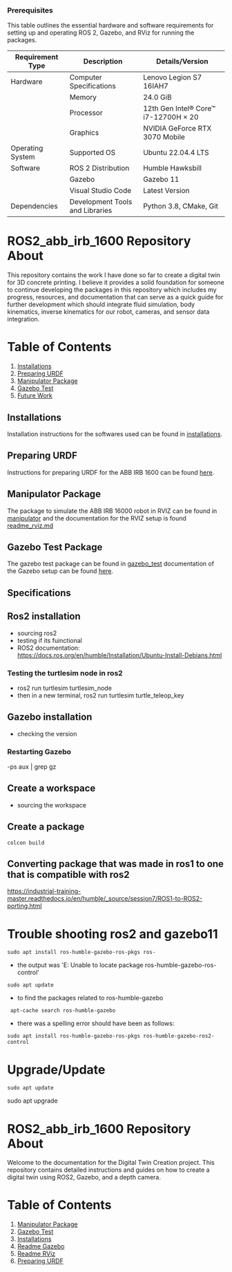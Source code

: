
### Prerequisites

This table outlines the essential hardware and software requirements for setting up and operating ROS 2, Gazebo, and RViz for running the packages.

| **Requirement Type** | **Description**                      | **Details/Version**              |
|----------------------|--------------------------------------|----------------------------------|
| Hardware             | Computer Specifications              | Lenovo Legion S7 16IAH7          |
|                      | Memory                               | 24.0 GiB                         |
|                      | Processor                            | 12th Gen Intel® Core™ i7-12700H × 20 |
|                      | Graphics                             | NVIDIA GeForce RTX 3070 Mobile   |
| Operating System     | Supported OS                         | Ubuntu 22.04.4 LTS               |
| Software             | ROS 2 Distribution                   | Humble Hawksbill                 |
|                      | Gazebo                               | Gazebo 11                        |
|                      | Visual Studio Code                   | Latest Version                   |
| Dependencies         | Development Tools and Libraries      | Python 3.8, CMake, Git           |

# ROS2_abb_irb_1600 Repository About

This repository contains the work I have done so far to create a digital twin for 3D concrete printing. I believe it provides a solid foundation for someone to continue developing the packages in this repository which includes my progress, resources, and documentation that can serve as a quick guide for further development which should integrate fluid simulation, body kinematics, inverse kinematics for our robot, cameras, and sensor data integration.
# Table of Contents
1. [Installations](#installations)
2. [Preparing URDF](#preparing-urdf)
3. [Manipulator Package](#manipulator-package)
4. [Gazebo Test](#gazebo-test)
5. [Future Work](docs/)
## Installations
Installation instructions for the softwares used can be found in [installations](docs/installations.md).
## Preparing URDF
Instructions for preparing URDF for the ABB IRB 1600 can be found [here](docs/preparing_URDF.md).
## Manipulator Package
The package to simulate the ABB IRB 16000 robot in RVIZ can be found in [manipulator](manipulator/) and the documentation for the RVIZ setup is found [readme_rviz.md](docs/readme_rviz.md)
## Gazebo Test Package
The gazebo test package can be found in [gazebo_test](gazebo_test/) documentation of the Gazebo setup can be found [here](docs/readme_gazebo.md). 

## Specifications
## Ros2 installation 
- sourcing ros2
- testing if its fuinctional
- ROS2 documentation: https://docs.ros.org/en/humble/Installation/Ubuntu-Install-Debians.html
### Testing the turtlesim node in ros2
-  ros2 run turtlesim turtlesim_node
- then in a new terminal, ros2 run turtlesim turtle_teleop_key 
## Gazebo installation 
- checking the version
### Restarting Gazebo
-ps aux | grep gz

## Create a workspace 
- sourcing the workspace 
## Create a package 

```
colcon build
```

## Converting package that was made in ros1 to one that is compatible with ros2
https://industrial-training-master.readthedocs.io/en/humble/_source/session7/ROS1-to-ROS2-porting.html

# Trouble shooting ros2 and gazebo11
```
sudo apt install ros-humble-gazebo-ros-pkgs ros-
```
- the output was 'E: Unable to locate package ros-humble-gazebo-ros-control'
```
sudo apt update
```
- to find the packages related to ros-humble-gazebo
```
 apt-cache search ros-humble-gazebo
```
- there was a spelling error should have been as follows: 
```
sudo apt install ros-humble-gazebo-ros-pkgs ros-humble-gazebo-ros2-control
```
# Upgrade/Update
```
sudo apt update
```

sudo apt upgrade

# ROS2_abb_irb_1600 Repository About

Welcome to the documentation for the Digital Twin Creation project. This repository contains detailed instructions and guides on how to create a digital twin using ROS2, Gazebo, and a depth camera.

# Table of Contents

1. [Manipulator Package](#manipulator-package)
2. [Gazebo Test](#gazebo-test)
3. [Installations](#installations)
4. [Readme Gazebo](#readme-gazebo)
5. [Readme RViz](#readme-rviz)
6. [Preparing URDF](#preparing-urdf)



